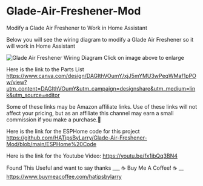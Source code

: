 # Glade-Air-Freshener-Mod
Modify a Glade Air Freshener to Work in Home Assistant

Below you will see the wiring diagram to modify a Glade Air Freshener so it will work in Home Assistant

![Glade Air Freshener Wiring Diagram](https://github.com/HATipsByLarry/Glade-Air-Freshener-Mod/assets/49766850/fc2aead8-523b-45d5-984a-632654b213d4)
Click on image above to enlarge

Here is the link to the Parts List https://www.canva.com/design/DAGIthVOumY/xjJ5mYMU3wPeqWMaf1pPOw/view?utm_content=DAGIthVOumY&utm_campaign=designshare&utm_medium=link&utm_source=editor

Some of these links may be Amazon affiliate links. Use of these links will not affect your pricing, but as an affiliate this channel may earn a small commission if you make a purchase.💖

Here is the link for the ESPHome code for this project https://github.com/HATipsByLarry/Glade-Air-Freshener-Mod/blob/main/ESPHome%20Code

Here is the link for the Youtube Video: https://youtu.be/fx1ibQq3BN4

Found This Useful and want to say thanks ___ ☕ Buy Me A Coffee! ☕ __
https://www.buymeacoffee.com/hatipsbylarry
